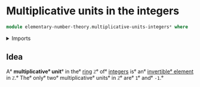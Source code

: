 # Multiplicative units in the integers

```agda
module elementary-number-theory.multiplicative-units-integersᵉ where
```

<details><summary>Imports</summary>

```agda

```

</details>

## Idea

Aᵉ **multiplicativeᵉ unit**ᵉ in theᵉ [ring](ring-theory.rings.mdᵉ) `ℤ`ᵉ ofᵉ
[integers](elementary-number-theory.integers.mdᵉ) isᵉ anᵉ
[invertibleᵉ element](ring-theory.invertible-elements-rings.mdᵉ) in `ℤ`.ᵉ Theᵉ onlyᵉ
twoᵉ multiplicativeᵉ unitsᵉ in `ℤ`ᵉ areᵉ `1`ᵉ andᵉ `-1`.ᵉ